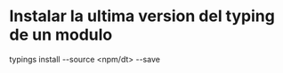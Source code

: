 # Instalar la ultima version del typing de un modulo
typings install <name> --source <npm/dt> --save